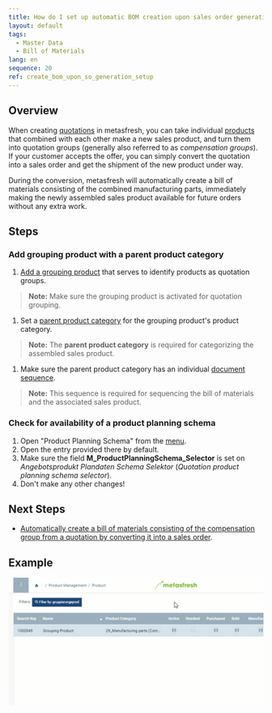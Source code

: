 ```yaml
---
title: How do I set up automatic BOM creation upon sales order generation from a quotation?
layout: default
tags:
  - Master Data
  - Bill of Materials
lang: en
sequence: 20
ref: create_bom_upon_so_generation_setup
---
```


## Overview
When creating [quotations](Create_SalesQuotation) in metasfresh, you can take individual [products](NewProduct) that combined with each other make a new sales product, and turn them into quotation groups (generally also referred to as *compensation groups*). If your customer accepts the offer, you can simply convert the quotation into a sales order and get the shipment of the new product under way.

During the conversion, metasfresh will automatically create a bill of materials consisting of the combined manufacturing parts, immediately making the newly assembled sales product available for future orders without any extra work.

## Steps

### Add grouping product with a parent product category
1. [Add a grouping product](Add_grouping_product) that serves to identify products as quotation groups.
 >**Note:** Make sure the grouping product is activated for quotation grouping.

1. Set a [parent product category](ParentProductCategory) for the grouping product's product category.
 >**Note:** The **parent product category** is required for categorizing the assembled sales product.

1. Make sure the parent product category has an individual [document sequence](Define_new_doc_sequence).
 >**Note:** This sequence is required for sequencing the bill of materials and the associated sales product.

### Check for availability of a product planning schema
1. Open "Product Planning Schema" from the [menu](Menu).
1. Open the entry provided there by default.
1. Make sure the field **M_ProductPlanningSchema_Selector** is set on *Angebotsprodukt Plandaten Schema Selektor* (*Quotation product planning schema selector*).
1. Don't make any other changes!

## Next Steps
 - [Automatically create a bill of materials consisting of the compensation group from a quotation by converting it into a sales order](Create_BOM_upon_SO_generation).

## Example
![](assets/Create_BOM_upon_SO_generation_setup.gif)
